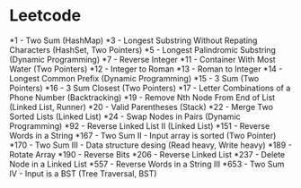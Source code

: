 # Leetcode
*1 - Two Sum (HashMap)
*3 - Longest Substring Without Repating Characters (HashSet, Two Pointers)
*5 - Longest Palindromic Substring (Dynamic Programming)
*7 - Reverse Integer
*11 - Container With Most Water (Two Pointers)
*12 - Integer to Roman
*13 - Roman to Integer
*14 - Longest Common Prefix (Dynamic Programming)
*15 - 3 Sum (Two Pointers)
*16 - 3 Sum Closest (Two Pointers)
*17 - Letter Combinations of a Phone Number (Backtracking)
*19 - Remove Nth Node From End of List (Linked List, Runner)
*20 - Valid Parentheses (Stack)
*22 - Merge Two Sorted Lists (Linked List)
*24 - Swap Nodes in Pairs (Dynamic Programming)
*92 - Reverse Linked List II (Linked List)
*151 - Reverse Words in a String 
*167 - Two Sum II - Input array is sorted (Two Pointer)
*170 - Two Sum III - Data structure desing (Read heavy, Write heavy)
*189 - Rotate Array
*190 - Reverse Bits
*206 - Reverse Linked List
*237 - Delete Node in a Linked List
*557 - Reverse Words in a String III
*653 - Two Sum IV - Input is a BST (Tree Traversal, BST)
